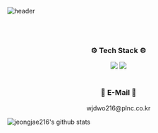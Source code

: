 ![header](https://capsule-render.vercel.app/api?type=cylinder&color=112233&height=100&section=header&text=Welcome%20To%20LJJ's%20Github&fontColor=ffffff&fontSize=30&animation=fadeIn&fontAlignY=55)

<br/>
<br/>

<h3 align="center"><b>⚙︎ Tech Stack ⚙︎</b></h3>
<p align="center">
<img src="https://img.shields.io/badge/Swift-F05138?style=for-the-badge&logo=Swift&logoColor=white">
<img src="https://img.shields.io/badge/github-181717?style=for-the-badge&logo=github&logoColor=white">

<br/>
<br/>
  
<h3 align="center"><b>📧 E-Mail 📧</b></h3>
<p align="center">
wjdwo216@plnc.co.kr


![jeongjae216's github stats](https://github-readme-stats.vercel.app/api?username=jeongjae216&show_icons=true&theme=city_lights)
